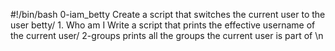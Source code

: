 #!/bin/bash
0-iam_betty Create a script that switches the current user to the user betty/ 1. Who am I Write a script that prints the effective username of the current user/ 2-groups prints all the groups the current user is part of   \n

